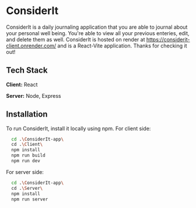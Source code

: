 # ConsiderIt

ConsiderIt is a daily journaling application that you are able to journal about your personal well being. You're able to view all your previous enteries, edit, and delete them as well. ConsiderIt is hosted on render at https://considerit-client.onrender.com/ and is a React-Vite application. Thanks for checking it out!



## Tech Stack

**Client:** React

**Server:** Node, Express


## Installation

To run ConsiderIt, install it locally using npm.
For client side:

```bash
  cd .\ConsiderIt-app\
  cd .\Client\
  npm install
  npm run build
  npm run dev
```
For server side:

```bash
  cd .\ConsiderIt-app\
  cd .\Server\
  npm install
  npm run server
```